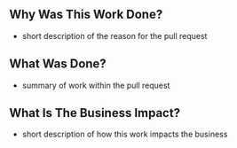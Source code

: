 ## Why Was This Work Done?

- short description of the reason for the pull request

## What Was Done?

- summary of work within the pull request

## What Is The Business Impact?

- short description of how this work impacts the business
